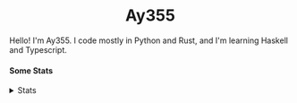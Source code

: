 <h1 align="center"><b>Ay355</b></h1>


Hello! I'm Ay355. I code mostly in Python and Rust, and I'm learning Haskell and Typescript.


#### Some Stats


<details>
<summary>Stats</summary>
<br>
 
<a href="https://github.com/Ay-355">
 <img align="center" src="https://github-readme-stats.vercel.app/api?username=Ay-355&theme=tokyonight&show_icons=true&count_private=true&hide_border=true" />
</a><a href="https://github.com/Ay-355">
  <img align="center" src="https://github-readme-stats.vercel.app/api/top-langs/?username=Ay-355&hide=toml,yaml,cmake&layout=compact&langs_count=8&theme=tokyonight&hide_border=true" />
</a>

 
&nbsp; <!-- Space character to put some space between the different stat types. -->

 
<!--START_SECTION:waka-->
**🐱 My GitHub Data** 

> 🏆 38 Contributions in the Year 2022
 > 
> 📦 1.8 kB Used in GitHub's Storage 
 > 
> 🚫 Not Opted to Hire
 > 
> 📜 13 Public Repositories 
 > 
> 🔑 2 Private Repositories  
 > 
**I'm a Night 🦉** 

```text
🌞 Morning    27 commits     ██░░░░░░░░░░░░░░░░░░░░░░░   8.36% 
🌆 Daytime    131 commits    ██████████░░░░░░░░░░░░░░░   40.56% 
🌃 Evening    157 commits    ████████████░░░░░░░░░░░░░   48.61% 
🌙 Night      8 commits      ░░░░░░░░░░░░░░░░░░░░░░░░░   2.48%

```
📅 **I'm Most Productive on Monday** 

```text
Monday       56 commits     ████░░░░░░░░░░░░░░░░░░░░░   17.34% 
Tuesday      47 commits     ███░░░░░░░░░░░░░░░░░░░░░░   14.55% 
Wednesday    39 commits     ███░░░░░░░░░░░░░░░░░░░░░░   12.07% 
Thursday     49 commits     ███░░░░░░░░░░░░░░░░░░░░░░   15.17% 
Friday       49 commits     ███░░░░░░░░░░░░░░░░░░░░░░   15.17% 
Saturday     48 commits     ███░░░░░░░░░░░░░░░░░░░░░░   14.86% 
Sunday       35 commits     ██░░░░░░░░░░░░░░░░░░░░░░░   10.84%

```


📊 **This Week I Spent My Time On** 

```text
💬 Programming Languages: 
Python                   4 hrs               ██████████████████░░░░░░░   72.74% 
Makefile                 1 hr 9 mins         █████░░░░░░░░░░░░░░░░░░░░   21.12% 
C                        14 mins             █░░░░░░░░░░░░░░░░░░░░░░░░   4.47% 
JavaScript               2 mins              ░░░░░░░░░░░░░░░░░░░░░░░░░   0.86% 
INI                      2 mins              ░░░░░░░░░░░░░░░░░░░░░░░░░   0.8%

🔥 Editors: 
Neovim                   5 hrs 2 mins        ███████████████████████░░   91.55% 
Notepad++                27 mins             ██░░░░░░░░░░░░░░░░░░░░░░░   8.45%

🐱‍💻 Projects: 
schoolwork               4 hrs               ██████████████████░░░░░░░   72.74% 
tetris-3d                1 hr 24 mins        ██████░░░░░░░░░░░░░░░░░░░   25.59% 
Unknown Project          5 mins              ░░░░░░░░░░░░░░░░░░░░░░░░░   1.67%

💻 Operating System: 
Windows                  5 hrs 30 mins       █████████████████████████   100.0%

```

**I Mostly Code in Python** 

```text
Python                   8 repos             ██████████████████░░░░░░░   72.73% 
HTML                     1 repo              ██░░░░░░░░░░░░░░░░░░░░░░░   9.09% 
C++                      1 repo              ██░░░░░░░░░░░░░░░░░░░░░░░   9.09% 
Rust                     1 repo              ██░░░░░░░░░░░░░░░░░░░░░░░   9.09%

```



 Last Updated on 22/02/2022 12:57:30 UTC
<!--END_SECTION:waka-->
</details>

